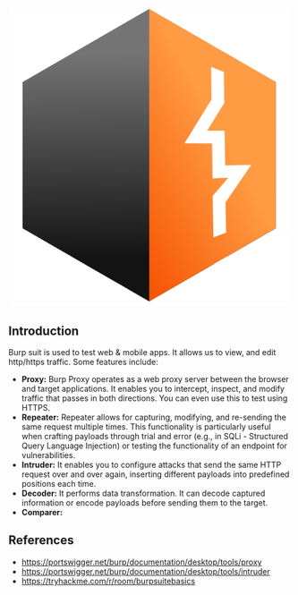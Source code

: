 ![](Pasted%20image%2020241121153341.png)
## Introduction

Burp suit is used to test web & mobile apps. It allows us to view, and edit http/https traffic.
Some features include:

- **Proxy:** Burp Proxy operates as a web proxy server between the browser and target applications. It enables you to intercept, inspect, and modify traffic that passes in both directions. You can even use this to test using HTTPS. 
- **Repeater:** Repeater allows for capturing, modifying, and re-sending the same request multiple times. This functionality is particularly useful when crafting payloads through trial and error (e.g., in SQLi - Structured Query Language Injection) or testing the functionality of an endpoint for vulnerabilities.
- **Intruder:** It enables you to configure attacks that send the same HTTP request over and over again, inserting different payloads into predefined positions each time. 
- **Decoder:** It performs data transformation. It can decode captured information or encode payloads before sending them to the target. 
- **Comparer:**  

## References

- https://portswigger.net/burp/documentation/desktop/tools/proxy
- https://portswigger.net/burp/documentation/desktop/tools/intruder
- https://tryhackme.com/r/room/burpsuitebasics